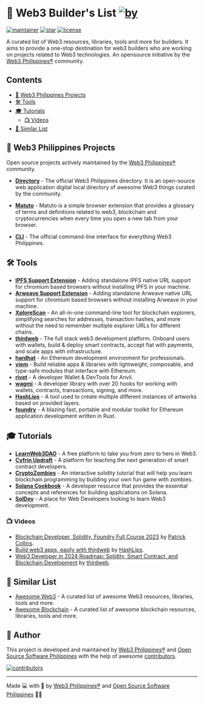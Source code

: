 # 📃 Web3 Builder's List [![by](https://img.shields.io/badge/by-Web3%20Philippines-7b3fe4.svg?longCache=true&labelColor=181717&style=flat-square)](https://web3philippines.org) <!-- omit from toc -->

[![maintainer](https://img.shields.io/badge/maintainer-OSS%20Philippines-blue.svg?logo=github&labelColor=181717&longCache=true&style=flat-square)](https://ossph.org) [![star](https://img.shields.io/github/stars/web3philippines/web3-builders-list.svg?&logo=github&labelColor=181717&color=yellow&style=flat-square)](https://github.com/web3philippines/web3-builders-list/stargazers) [![license](https://img.shields.io/github/license/web3philippines/web3-builders-list.svg?&logo=github&labelColor=181717&style=flat-square)](https://github.com/web3philippines/web3-builders-list/blob/main/license)

 A curated list of Web3 resources, libraries, tools and more for builders. It aims to provide a one-stop destination for web3 builders who are working on projects related to Web3 technologies. An opensource initiative by the [Web3 Philippines®](https://web3philippines.org) community.

## Contents <!-- omit from toc -->

- [💜 Web3 Philippines Projects](#-web3-philippines-projects)
- [🛠️ Tools](#️-tools)
- [🎓 Tutorials](#-tutorials)
  - [📺 Videos](#-videos)
- [📃 Similar List](#-similar-list)

## 💜 Web3 Philippines Projects

Open source projects actively maintained by the [Web3 Philippines®](https://web3philippines.org) community.

- **[Directory](https://github.com/web3philippines/directory)** - The official Web3 Philippines directory. It is an open-source web application digital local directory of awesome Web3 things curated by the community.

- **[Matuto](https://github.com/web3philippinesbuilders-list)** - Matuto is a simple browser extension that provides a glossary of terms and definitions related to web3, blockchain and cryptocurrencies when every time you open a new tab from your browser.

- **[CLI](https://github.com/Web3Philippines/cli)** - The official command-line interface for everything Web3 Philippines.

## 🛠️ Tools

- **[IPFS Support Extension](https://github.com/warengonzaga/ipfs-support-extension)** - Adding standalone IPFS native URL support for chromium based browsers without installing IPFS in your machine.
- **[Arweave Support Extension](https://github.com/warengonzaga/arweave-support-extension)** - Adding standalone Arweave native URL support for chromium based browsers without installing Arweave in your machine.
- **[XploreScan](https://github.com/warengonzaga/xplorescan)** - An all-in-one command-line tool for blockchain explorers, simplifying searches for addresses, transaction hashes, and more without the need to remember multiple explorer URLs for different chains.
- **[thirdweb](https://thirdweb.com)** - The full stack web3 development platform. Onboard users with wallets, build & deploy smart contracts, accept fiat with payments, and scale apps with infrastructure.
- **[hardhat](https://hardhat.org/)** - An Ethereum development environment for professionals.
- **[viem](https://github.com/wevm/viem)** - Build reliable apps & libraries with lightweight, composable, and type-safe modules that interface with Ethereum.
- **[rivet](https://github.com/paradigmxyz/rivet)** - A developer Wallet & DevTools for Anvil.
- **[wagmi](https://github.com/wagmi-dev/wagmi)** - A developer library with over 20 hooks for working with wallets, contracts, transactions, signing, and more.
- **[HashLips](https://github.com/HashLips)** - A tool used to create multiple different instances of artworks based on provided layers.
- **[foundry](https://github.com/foundry-rs/foundry)** - A blazing fast, portable and modular toolkit for Ethereum application development written in Rust.

## 🎓 Tutorials

- **[LearnWeb3DAO](https://learnweb3.io/)** - A free platform to take you from zero to hero in Web3.
- **[Cyfrin Updraft](https://updraft.cyfrin.io/)** - A platform for teaching the next generation of smart contract developers.
- **[CryptoZombies](https://cryptozombies.io/)** - An interactive solidity tutorial that will help you learn blockchain programming by building your own fun game with zombies.
- **[Solana Cookbook](https://solanacookbook.com/)** - A developer resource that provides the essential concepts and references for building applications on Solana.
- **[SolDev](https://www.soldev.app/course)** - A place for Web Developers looking to learn Web3 development.

### 📺 Videos

- [Blockchain Developer, Solidity, Foundry Full Course 2023](https://www.youtube.com/playlist?list=PL4Rj_WH6yLgWe7TxankiqkrkVKXIwOP42) by [Patrick Collins](https://twitter.com/PatrickAlphaC).
- [Build web3 apps, easily with thirdweb](https://www.youtube.com/playlist?list=PLvfQp12V0hS3tHI5-4olIYqH6LM8YWL63) by [HashLips](https://twitter.com/hashlipsnft).
- [Web3 Developer in 2024 Roadmap: Solidity, Smart Contract, and Blockchain Development](https://www.youtube.com/watch?v=jYEqoIeAoBg) by [thirdweb](https://twitter.com/thirdweb).

## 📃 Similar List

- [Awesome Web3](https://github.com/ahmet/awesome-web3) - A curated list of awesome Web3 resources, libraries, tools and more.
- [Awesome Blockchain](https://github.com/yjjnls/awesome-blockchain) - A curated list of awesome blockchain resources, libraries, tools and more.

## 📝 Author <!-- omit from toc -->

This project is developed and maintained by [Web3 Philippines®](https://web3philippines.org) and [Open Source Software Philippines](https://ossph.org) with the help of awesome [contributors](https://github.com/web3philippines/web3-builders-list/graphs/contributors).

[![contributors](https://contrib.rocks/image?repo=web3philippines/web3-builders-list)](https://github.com/web3philippines/web3-builders-list/graphs/contributors)

---

Made 💻 with 💖 by [Web3 Philippines®](https://web3philippines.org) and [Open Source Software Philippines](https://ossph.org) 💜💙

<!--
Hashtags:
#web3philippines #web3ph #web3inph #web3inphilippines #web3 #blockchain #cryptocurrency #decentralized #opensource #ossph #builders #list #awesomelist #awesome #awesomeopensource #awesomeprojects #awesomepeople #awesomecommunity #awesomecontributors #awesomecontributors #contributors #contributions #contributionswelcome #contributionsarewelcome
->
